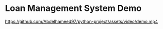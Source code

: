 # Loan Management System Demo

https://github.com/Abdelhameed97/python-project/assets/video/demo.mp4

